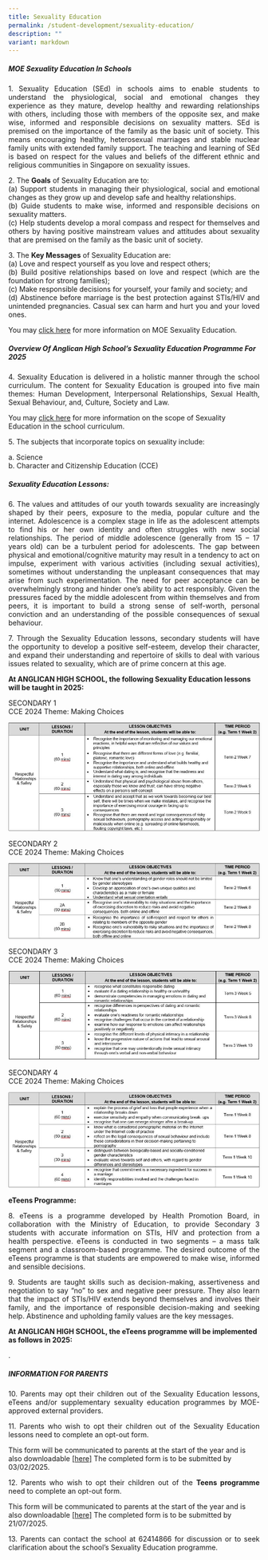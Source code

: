 ```yaml
---
title: Sexuality Education
permalink: /student-development/sexuality-education/
description: ""
variant: markdown
---
```

##### MOE Sexuality Education In Schools

<p align="justify">
1. Sexuality Education (SEd) in schools aims to enable students to understand the physiological, social and emotional changes they experience as they mature, develop healthy and rewarding relationships with others, including those with members of the opposite sex, and make wise, informed and responsible decisions on sexuality matters. SEd is premised on the importance of the family as the basic unit of society. This means encouraging healthy, heterosexual marriages and stable nuclear family units with extended family support. The teaching and learning of SEd is based on respect for the values and beliefs of the different ethnic and religious communities in Singapore on sexuality issues.</p>

<p align="justify">
	2. The <b>Goals</b> of Sexuality Education are to:<br>
(a)	Support students in managing their physiological, social and emotional changes as they grow up and develop safe and healthy relationships.<br>
(b)	Guide students to make wise, informed and responsible decisions on sexuality matters.<br>
(c)	Help students develop a moral compass and respect for themselves and others by having positive mainstream values and attitudes about sexuality that are premised on the family as the basic unit of society. 
</p>

<p align="justify">
3. The <b>Key Messages</b> of Sexuality Education are:<br>
(a)	Love and respect yourself as you love and respect others;<br>
(b)	Build positive relationships based on love and respect (which are the foundation for strong families);<br>
(c)	Make responsible decisions for yourself, your family and society; and<br>
(d)	Abstinence before marriage is the best protection against STIs/HIV and unintended pregnancies. Casual sex can harm and hurt you and your loved ones.
<br>
</p>
	
You may [click here](https://go.gov.sg/moe-sexuality-education) for more information on MOE Sexuality Education.

##### Overview Of Anglican High School’s Sexuality Education Programme For 2025

<p align="justify">
4. Sexuality Education is delivered in a holistic manner through the school curriculum. The content for Sexuality Education is grouped into five main themes: Human Development, Interpersonal Relationships, Sexual Health, Sexual Behaviour, and, Culture, Society and Law.</p>

You may [click here](https://go.gov.sg/moe-sexuality-education-scope) for more information on the scope of Sexuality Education in the school curriculum.

<p align="justify">
5. The subjects that incorporate topics on sexuality include:</p>
a. Science <br>
b. Character and Citizenship Education (CCE)


##### Sexuality Education Lessons:

<p align="justify">
6. The values and attitudes of our youth towards sexuality are increasingly shaped by their peers, exposure to the media, popular culture and the internet. Adolescence is a complex stage in life as the adolescent attempts to find his or her own identity and often struggles with new social relationships. The period of middle adolescence (generally from 15 – 17 years old) can be a turbulent period for adolescents. The gap between physical and emotional/cognitive maturity may result in a tendency to act on impulse, experiment with various activities (including sexual activities), sometimes without understanding the unpleasant consequences that may arise from such experimentation. The need for peer acceptance can be overwhelmingly strong and hinder one’s ability to act responsibly.  Given the pressures faced by the middle adolescent from within themselves and from peers, it is important to build a strong sense of self-worth, personal conviction and an understanding of the possible consequences of sexual behaviour.</p>

<p align="justify">
7. Through the Sexuality Education lessons, secondary students will have the opportunity to develop a positive self-esteem, develop their character, and expand their understanding and repertoire of skills to deal with various issues related to sexuality, which are of prime concern at this age.</p>

**At ANGLICAN HIGH SCHOOL, the following Sexuality Education lessons will be taught in 2025:**

SECONDARY 1<br>
CCE 2024 Theme: Making Choices

![mc](/images/2022_S1_Making_Choice.jpg)

SECONDARY 2<br>
CCE 2024 Theme: Making Choices

![mc2](/images/2022_S2_Making_Choice.jpg)

SECONDARY 3<br>
CCE 2024 Theme: Making Choices

![mc3](/images/2022_S3_Making_Choice.jpg)

SECONDARY 4<br>
CCE 2024 Theme: Making Choices

![mc4](/images/2022_S4_Making_Choice.jpg)

**eTeens Programme:**

<p align="justify">
8. eTeens is a programme developed by Health Promotion Board, in collaboration with the Ministry of Education, to provide Secondary 3 students with accurate information on STIs, HIV and protection from a health perspective. eTeens is conducted in two segments – a mass talk segment and a classroom-based programme. The desired outcome of the eTeens programme is that students are empowered to make wise, informed and sensible decisions.</p>

<p align="justify">
9. Students are taught skills such as decision-making, assertiveness and negotiation to say “no” to sex and negative peer pressure. They also learn that the impact of STIs/HIV extends beyond themselves and involves their family, and the importance of responsible decision-making and seeking help. Abstinence and upholding family values are the key messages.</p>

**At ANGLICAN HIGH SCHOOL, the eTeens programme will be implemented as follows in 2025:**

.

##### INFORMATION FOR PARENTS

<p align="justify">
10. Parents may opt their children out of the Sexuality Education lessons, eTeens and/or supplementary sexuality education programmes by MOE-approved external providers.</p>

<p align="justify">
11. Parents who wish to opt their children out of the Sexuality Education lessons need to complete an opt-out form.</p>

This form will be communicated to parents at the start of the year and is also downloadable [[here]](/files/Sexual%20Education/AnnexA_GY_Parent_Opt_Out_form_Sec_2025.pdf)  The completed form is to be submitted by 03/02/2025.


<p align="justify">
	12. Parents who wish to opt their children out of the <b>Teens programme</b> need to complete an opt-out form. </p>
	
This form will be communicated to parents at the start of the year and is also downloadable [[here]](/files/Sexual%20Education/AnnexB_eTeens_Parent_Opt_Out_form_Sec_2025.pdf) The completed form is to be submitted by 21/07/2025.

<p align="justify">
13. Parents can contact the school at 62414866 for discussion or to seek clarification about the school’s Sexuality Education programme.</p>